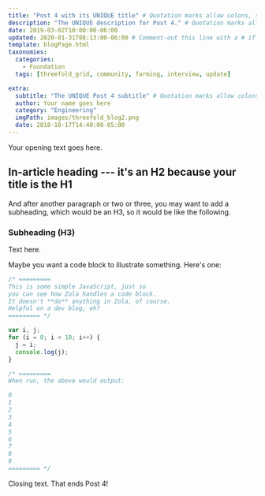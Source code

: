 ```yaml
---
title: "Post 4 with its UNIQUE title" # Quotation marks allow colons, semicolons, etc.
description: "The UNIQUE description for Post 4." # Quotation marks allow colons, semicolons, etc.
date: 2019-03-02T10:00:00-06:00
updated: 2020-01-31T08:13:00-06:00 # Comment-out this line with a # if content is unchanged
template: blogPage.html
taxonomies:
  categories:
    - Foundation
  tags: [threefold_grid, community, farming, interview, update]

extra:
  subtitle: "The UNIQUE Post 4 subtitle" # Quotation marks allow colons, semicolons, etc.
  author: Your name goes here
  category: "Engineering"
  imgPath: images/threefold_blog2.png
  date: 2018-10-17T14:40:00-05:00
---
```


Your opening text goes here.

## In-article heading --- it's an H2 because your title is the H1

And after another paragraph or two or three, you may want to add a subheading, which would be an H3, so it would be like the following.

### Subheading (H3)

Text here.

Maybe you want a code block to illustrate something. Here's one:

```js
/* =========
This is some simple JavaScript, just so 
you can see how Zola handles a code block.
It doesn't **do** anything in Zola, of course. 
Helpful on a dev blog, eh?
========= */

var i, j;
for (i = 0; i < 10; i++) {
  j = i;
  console.log(j);
}

/* ========= 
When run, the above would output:

0
1
2
3
4
5
6
7
8
9
========= */
```

Closing text. That ends Post 4!
